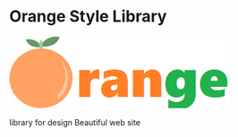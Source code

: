 # Orange Style Library

![orange logo](https://github.com/ammarkh/Orange/blob/master/src/Icons/if_fruit_orange_1898850.png)


library for design Beautiful web site 
